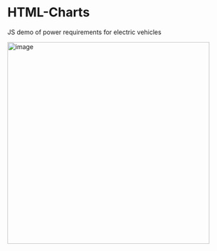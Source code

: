 # HTML-Charts

JS demo of power requirements for electric vehicles


<img width="454" alt="image" src="https://github.com/LucaM185/HTML-Charts/assets/66442521/d6b29686-d2d7-4996-9d67-9fa343d9c2ee">
